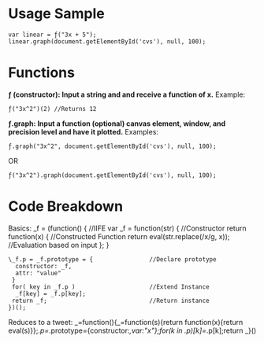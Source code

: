 Usage Sample
============

	var linear = ƒ("3x + 5");
	linear.graph(document.getElementById('cvs'), null, 100);

Functions
=========

__ƒ (constructor):	Input a string and and receive a function of x.__
Example:

	ƒ("3x^2")(2) //Returns 12
	
__ƒ.graph: Input a function (optional) canvas element, window, and precision level and have it plotted.__
Examples:

	ƒ.graph("3x^2", document.getElementById('cvs'), null, 100);

OR

	ƒ("3x^2").graph(document.getElementById('cvs'), null, 100);
	
Code Breakdown
==============

Basics:
	\_f = (function() {						//IIFE
	 var _f = function(str) {				//Constructor
	  return function(x) {					//Constructed Function
	   return eval(str.replace(/x/g, x));	//Evaluation based on input
	  };
	 }
	
	\_f.p = _f.prototype = {				//Declare prototype
	  constructor: _f,
	  attr: "value"
	 }
	 for( key in _f.p )						//Extend Instance
	  _f[key] = _f.p[key];
	 return _f;								//Return instance
	})(); 

Reduces to a tweet:
	\_=function(){\_=function(s){return function(x){return eval(s)}};_.p=_.prototype={constructor:_,var:"x"};for(k in _.p)_[k]=_.p[k];return \_}()

	


